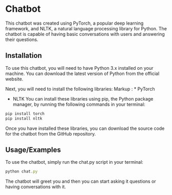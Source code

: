 
# Chatbot

This chatbot was created using PyTorch, a popular deep learning framework, and NLTK, a natural language processing library for Python. The chatbot is capable of having basic conversations with users and answering their questions.




## Installation

To use this chatbot, you will need to have Python 3.x installed on your machine. You can download the latest version of Python from the official website.

Next, you will need to install the following libraries:
Markup : * PyTorch

* NLTK
You can install these libraries using pip, the Python package manager, by running the following commands in your terminal:

```bash
pip install torch
pip install nltk

```
Once you have installed these libraries, you can download the source code for the chatbot from the GitHub repository.
## Usage/Examples
To use the chatbot, simply run the chat.py script in your terminal:
```javascript
python chat.py

```
The chatbot will greet you and then you can start asking it questions or having conversations with it.
